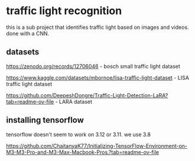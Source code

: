 # traffic light recognition 

this is a sub project that identifies traffic light based on images and videos. done with a CNN. 


## datasets

https://zenodo.org/records/12706046 - bosch small traffic light dataset

https://www.kaggle.com/datasets/mbornoe/lisa-traffic-light-dataset - LISA traffic light dataset

https://github.com/DeepeshDongre/Traffic-Light-Detection-LaRA?tab=readme-ov-file - LARA dataset



## installing tensorflow
tensorflow doesn't seem to work on 3.12 or 3.11. we use 3.8

https://github.com/ChaitanyaK77/Initializing-TensorFlow-Environment-on-M3-M3-Pro-and-M3-Max-Macbook-Pros.?tab=readme-ov-file
